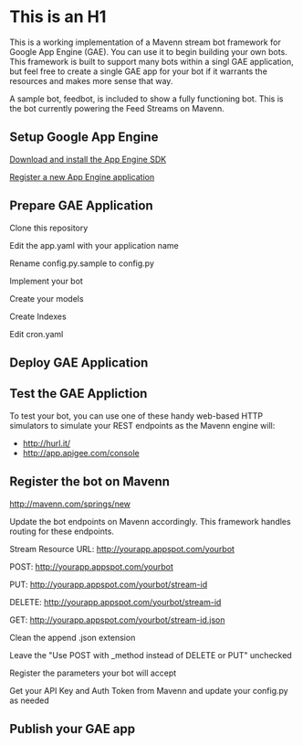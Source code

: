 # This is an H1 #

This is a working implementation of a Mavenn stream bot framework for Google App Engine (GAE).  You can use it to begin building your own bots.  This framework is built to support many bots within a singl GAE application, but feel free to create a single GAE app for your bot if it warrants the resources and makes more sense that way.

A sample bot, feedbot, is included to show a fully functioning bot.  This is the bot currently powering the Feed Streams on Mavenn.


## Setup Google App Engine ##


[Download and install the App Engine SDK](http://code.google.com/appengine/downloads.html)


[Register a new App Engine application](http://appengine.google.com)


## Prepare GAE Application ##

Clone this repository

Edit the app.yaml with your application name

Rename config.py.sample to config.py

Implement your bot

Create your models

Create Indexes

Edit cron.yaml


## Deploy GAE Application ##



## Test the GAE Appliction ##

To test your bot, you can use one of these handy web-based HTTP simulators to simulate your REST endpoints as the Mavenn engine will:

 - <http://hurl.it/>
 - <http://app.apigee.com/console>



## Register the bot on Mavenn ##

http://mavenn.com/springs/new


Update the bot endpoints on Mavenn accordingly.  This framework handles routing for these endpoints.

Stream Resource URL: http://yourapp.appspot.com/yourbot

POST: http://yourapp.appspot.com/yourbot

PUT: http://yourapp.appspot.com/yourbot/stream-id

DELETE: http://yourapp.appspot.com/yourbot/stream-id

GET: http://yourapp.appspot.com/yourbot/stream-id.json

Clean the append .json extension

Leave the "Use POST with _method instead of DELETE or PUT" unchecked


Register the parameters your bot will accept


Get your API Key and Auth Token from Mavenn and update your config.py as needed

## Publish your GAE app ##


